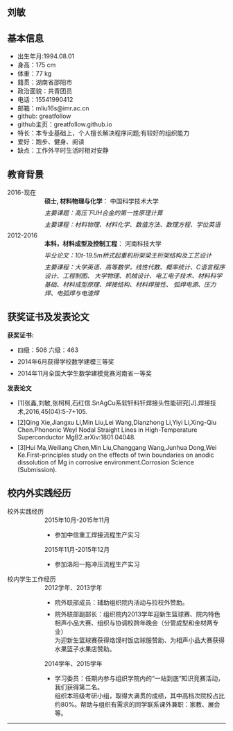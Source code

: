 <!DOCTYPE html>
<html xmlns="http://www.w3.org/1999/xhtml" lang="" xml:lang="">
<head>
  <meta charset="utf-8" />
  <meta name="generator" content="pandoc" />
  <meta name="viewport" content="width=device-width, initial-scale=1.0, user-scalable=yes" />
  <title>resume</title>
  <style type="text/css">
      code{white-space: pre-wrap;}
      span.smallcaps{font-variant: small-caps;}
      span.underline{text-decoration: underline;}
      div.column{display: inline-block; vertical-align: top; width: 50%;}
  </style>
  <!--[if lt IE 9]>
    <script src="//cdnjs.cloudflare.com/ajax/libs/html5shiv/3.7.3/html5shiv-printshiv.min.js"></script>
  <![endif]-->
  <style type="text/css">
  /*
   * Copyright 2013 Christophe-Marie Duquesne <chmd@chmd.fr>
   *
   * CSS for making a resume with pandoc. Inspired by moderncv.
   *
   * This CSS document is delivered to you under the CC BY-SA 3.0 License.
   * https://creativecommons.org/licenses/by-sa/3.0/deed.en_US
   */
  
  /* Whole document */
  body {
      font-family: "Helvetica Neue", Helvetica, Arial, sans-serif;
      max-width: 800px;
      margin: auto;
      background: #FFFFFF;
      padding: 10px 10px 10px 10px;
  }
  
  /* Title of the resume */
  h1 {
      font-size: 55px;
      color: #757575;
      text-align:center;
      margin-bottom:15px;
  }
  h1:hover {
      background-color: #757575;
      color: #FFFFFF;
      text-shadow: 1px 1px 1px #333;
  }
  
  /* Titles of categories */
  h2 {
      /* This is called "sectioncolor" in the ConTeXt stylesheet. */
      color: #397249;
  }
  /* There is a bar just before each category */
  h2:before {
      content: "";
      display: inline-block;
      margin-right:1%;
      width: 16%;
      height: 10px;
      /* This is called "rulecolor" in the ConTeXt stylesheet. */
      background-color: #9CB770;
  }
  h2:hover {
      background-color: #397249;
      color: #FFFFFF;
      text-shadow: 1px 1px 1px #333;
  }
  
  /* Definitions */
  dt {
      float: left;
      clear: left;
      width: 17%;
      /*font-weight: bold;*/
  }
  dd {
      margin-left: 17%;
  }
  p {
      margin-top:0;
      margin-bottom:7px;
  }
  
  /* Blockquotes */
  blockquote {
      text-align: center
  }
  
  /* Links */
  a {
      text-decoration: none;
      color: #397249;
  }
  a:hover, a:active {
      background-color: #397249;
      color: #FFFFFF;
      text-decoration: none;
      text-shadow: 1px 1px 1px #333;
  }
  
  /* Horizontal separators */
  hr {
      color: #A6A6A6;
  }
  
  table {
      width: 100%;
  }
  </style>
</head>
<body>
<h2 id="刘敏">刘敏</h2>
<h2 id="基本信息">基本信息</h2>
<ul>
<li>出生年月:1994.08.01</li>
<li>身高：175 cm</li>
<li>体重：77 kg</li>
<li>籍贯：湖南省邵阳市</li>
<li>政治面貌：共青团员</li>
<li>电话：15541990412</li>
<li>邮箱：mliu16s@imr.ac.cn</li>
<li>github: greatfollow</li>
<li>github主页：greatfollow.github.io</li>
<li>特长：本专业基础上，个人擅长解决程序问题;有较好的组织能力</li>
<li>爱好：跑步、健身、阅读</li>
<li>缺点：工作外平时生活时相对安静</li>
</ul>
<h2 id="教育背景">教育背景</h2>
<dl>
<dt>2016-现在</dt>
<dd><p><strong>硕士, 材料物理与化学</strong>： 中国科学技术大学</p>
<p><em>主要课题：高压下UH合金的第一性原理计算</em></p>
<p><em>主要课程：材料物理、材料化学、数值方法、数理方程、学位英语</em></p>
</dd>
<dt>2012-2016</dt>
<dd><p><strong>本科，材料成型及控制工程</strong>： 河南科技大学</p>
<p><em>毕业论文：10t-19.5m桥式起重机桁架梁主桁架结构及工艺设计</em></p>
<p><em>主要课程：大学英语、高等数学，线性代数、概率统计、C语言程序设计、工程制图、 大学物理、机械设计、电工电子技术、材料科学基础、材料成型原理、焊接结构、材料焊接性、 弧焊电源、压力焊、电弧焊与电渣焊</em></p>
</dd>
</dl>
<h2 id="获奖证书及发表论文">获奖证书及发表论文</h2>
<p><strong>获奖证书:</strong></p>
<ul>
<li><p>四级：506 六级：463</p></li>
<li><p>2014年6月获得学校数学建模三等奖</p></li>
<li><p>2014年11月全国大学生数学建模竞赛河南省一等奖</p></li>
</ul>
<p><strong>发表论文</strong></p>
<ul>
<li><p>[1]张鑫,刘敏,张柯柯,石红信.SnAgCu系软钎料钎焊接头性能研究[J].焊接技术,2016,45(04):5-7+105.</p></li>
<li><p>[2]Qing Xie,Jiangxu Li,Min Liu,Lei Wang,Dianzhong Li,Yiyi Li,Xing-Qiu Chen.Phononic Weyl Nodal Straight Lines in High-Temperature Superconductor MgB2.arXiv:1801.04048.</p></li>
<li><p>[3]Hui Ma,Weiliang Chen,Min Liu,Changgang Wang,Junhua Dong,Wei Ke.First-principles study on the effects of twin boundaries on anodic dissolution of Mg in corrosive environment.Corrosion Science (Submission).</p></li>
</ul>
<h2 id="校内外实践经历">校内外实践经历</h2>
<dl>
<dt>校外实践经历</dt>
<dd><p>2015年10月-2015年11月</p>
<ul>
<li>参加中信重工焊接流程生产实习</li>
</ul>
</dd>
<dd><p>2015年11月-2015年12月</p>
<ul>
<li>参加洛阳一拖冲压流程生产实习</li>
</ul>
</dd>
<dt>校内学生工作经历</dt>
<dd><p>2012学年、2013学年</p>
<ul>
<li><p>院外联部成员：辅助组织院内活动与拉校外赞助。</p></li>
<li><p>院外联部副部长：组织院内2013学年迎新生篮球赛、院内特色相声小品大赛、组织与协调校跨年晚会（分管成型和金材两专业）<br />
为迎新生篮球赛获得烙馍村饭店球服赞助、为相声小品大赛获得水果篮子水果店赞助。</p></li>
</ul>
</dd>
<dd><p>2014学年、2015学年</p>
<ul>
<li>学习委员：任期内参与组织学院内的“一站到底”知识竞赛活动，我们获得第二名。<br />
组织本班级考研小组，取得大满贯的成绩，其中高档次院校占比约80%。帮助与组织有需求的同学联系课外兼职：家教、展会等。</li>
</ul>
</dd>
</dl>
<hr />
</body>
</html>
